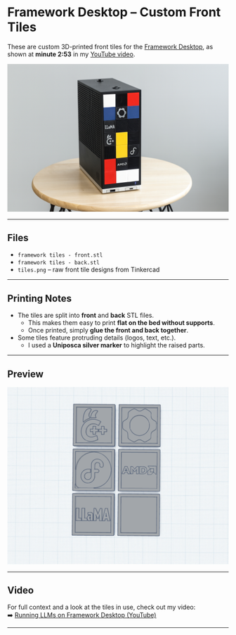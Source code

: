 # Framework Desktop – Custom Front Tiles

These are custom 3D-printed front tiles for the [Framework Desktop](https://frame.work/), as shown at **minute 2:53** in my [YouTube video](https://youtu.be/7-E0a6sGWgs).  

![Framework Desktop with custom tiles](framework-tiles.png)

---

## Files

- `framework tiles - front.stl`  
- `framework tiles - back.stl`  
- `tiles.png` – raw front tile designs from Tinkercad  

---

## Printing Notes

- The tiles are split into **front** and **back** STL files.  
  - This makes them easy to print **flat on the bed without supports**.  
  - Once printed, simply **glue the front and back together**.  
- Some tiles feature protruding details (logos, text, etc.).  
  - I used a **Uniposca silver marker** to highlight the raised parts.  

---

## Preview

![Tile designs](tiles.png)

---

## Video

For full context and a look at the tiles in use, check out my video:  
➡️ [Running LLMs on Framework Desktop (YouTube)](https://youtu.be/7-E0a6sGWgs)

---
